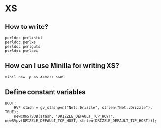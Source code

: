 XS
==

## How to write?

    perldoc perlxstut
    perldoc perlxs
    perldoc perlguts
    perldoc perlapi

## How can I use Minilla for writing XS?

    minil new -p XS Acme::FooXS

## Define constant variables

    BOOT:
        HV* stash = gv_stashpvn("Net::Drizzle", strlen("Net::Drizzle"), TRUE);
        newCONSTSUB(stash, "DRIZZLE_DEFAULT_TCP_HOST", newSVpv(DRIZZLE_DEFAULT_TCP_HOST, strlen(DRIZZLE_DEFAULT_TCP_HOST)));



